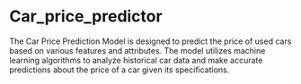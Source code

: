 # Car_price_predictor
The Car Price Prediction Model is designed to predict the price of used cars based on various features and attributes. The model utilizes machine learning algorithms to analyze historical car data and make accurate predictions about the price of a car given its specifications.
